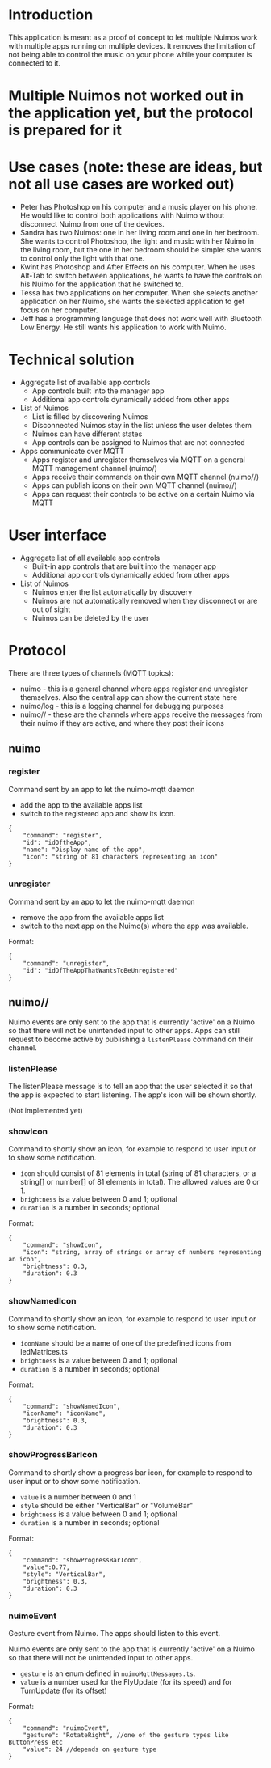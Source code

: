 # Introduction
This application is meant as a proof of concept to let multiple Nuimos work with multiple apps running on multiple devices.
It removes the limitation of not being able to control the music on your phone while your computer is connected to it. 

# Multiple Nuimos not worked out in the application yet, but the protocol is prepared for it

# Use cases (note: these are ideas, but not all use cases are worked out)
- Peter has Photoshop on his computer and a music player on his phone. He would like to control both applications with Nuimo without disconnect Nuimo from one of the devices.
- Sandra has two Nuimos: one in her living room and one in her bedroom. She wants to control Photoshop, the light and music with her Nuimo in the living room, but the one in her bedroom should be simple: she wants to control only the light with that one.
- Kwint has Photoshop and After Effects on his computer. When he uses Alt-Tab to switch between applications, he wants to have the controls on his Nuimo for the application that he switched to.
- Tessa has two applications on her computer. When she selects another application on her Nuimo, she wants the selected application to get focus on her computer.
- Jeff has a programming language that does not work well with Bluetooth Low Energy. He still wants his application to work with Nuimo.

# Technical solution
- Aggregate list of available app controls
    - App controls built into the manager app
    - Additional app controls dynamically added from other apps
- List of Nuimos
    - List is filled by discovering Nuimos
    - Disconnected Nuimos stay in the list unless the user deletes them
    - Nuimos can have different states
    - App controls can be assigned to Nuimos that are not connected
- Apps communicate over MQTT
    - Apps register and unregister themselves via MQTT on a general MQTT management channel (nuimo/)
    - Apps receive their commands on their own MQTT channel (nuimo/<nuimo-uuid>/<appId>)
    - Apps can publish icons on their own MQTT channel (nuimo/<nuimo-uuid>/<appId>)
    - Apps can request their controls to be active on a certain Nuimo via MQTT

# User interface
* Aggregate list of all available app controls
    * Built-in app controls that are built into the manager app
    * Additional app controls dynamically added from other apps
* List of Nuimos
    * Nuimos enter the list automatically by discovery
    * Nuimos are not automatically removed when they disconnect or are out of sight
    * Nuimos can be deleted by the user

# Protocol
There are three types of channels (MQTT topics):

* nuimo - this is a general channel where apps register and unregister themselves. Also the central app can show the current state here
* nuimo/log - this is a logging channel for debugging purposes
* nuimo/<nuimo-uuid>/<appId> - these are the channels where apps receive the messages from their nuimo if they are active, and where they post their icons

## nuimo
### register
Command sent by an app to let the nuimo-mqtt daemon
* add the app to the available apps list
* switch to the registered app and show its icon.

```
{
    "command": "register",
    "id": "idOftheApp",
    "name": "Display name of the app",
    "icon": "string of 81 characters representing an icon"
}
```

### unregister
Command sent by an app to let the nuimo-mqtt daemon
* remove the app from the available apps list
* switch to the next app on the Nuimo(s) where the app was available.

Format:
```
{
    "command": "unregister",
    "id": "idOfTheAppThatWantsToBeUnregistered"
} 
```

## nuimo/<nuimo-uuid>/<appId>

Nuimo events are only sent to the app that is currently 'active' on a Nuimo so that there will not be unintended input to other apps. Apps can still request to become active by publishing a `listenPlease` command on their channel.  

### listenPlease
The listenPlease message is to tell an app that the user selected it so that the app is expected to start listening. The app's icon will be shown shortly.

(Not implemented yet)

### showIcon
Command to shortly show an icon, for example to respond to user input or to show some notification.

* `icon` should consist of 81 elements in total (string of 81 characters, or a string[] or number[] of 81 elements in total). The allowed values are 0 or 1.
* `brightness` is a value between 0 and 1; optional
* `duration` is a number in seconds; optional

Format:
```
{
    "command": "showIcon",
    "icon": "string, array of strings or array of numbers representing an icon",
    "brightness": 0.3,
    "duration": 0.3
} 
```

### showNamedIcon
Command to shortly show an icon, for example to respond to user input or to show some notification.

* `iconName` should be a name of one of the predefined icons from ledMatrices.ts
* `brightness` is a value between 0 and 1; optional
* `duration` is a number in seconds; optional

Format:
```
{
    "command": "showNamedIcon",
    "iconName": "iconName",
    "brightness": 0.3,
    "duration": 0.3
} 
```

### showProgressBarIcon
Command to shortly show a progress bar icon, for example to respond to user input or to show some notification.

* `value` is a number between 0 and 1 
* `style` should be either "VerticalBar" or "VolumeBar"
* `brightness` is a value between 0 and 1; optional
* `duration` is a number in seconds; optional

Format:
```
{
    "command": "showProgressBarIcon",
    "value":0.77,
    "style": "VerticalBar",
    "brightness": 0.3,
    "duration": 0.3
} 
```

### nuimoEvent
Gesture event from Nuimo. The apps should listen to this event.

Nuimo events are only sent to the app that is currently 'active' on a Nuimo so that there will not be unintended input to other apps.

* `gesture` is an enum defined in `nuimoMqttMessages.ts`.
* `value` is a number used for the FlyUpdate (for its speed) and for TurnUpdate (for its offset)

Format:
```
{
    "command": "nuimoEvent",
    "gesture": "RotateRight", //one of the gesture types like ButtonPress etc
    "value": 24 //depends on gesture type
} 
```